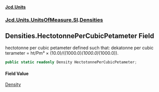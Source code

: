 #### [Jcd.Units](index.md 'index')
### [Jcd.Units.UnitsOfMeasure.SI](Jcd.Units.UnitsOfMeasure.SI.md 'Jcd.Units.UnitsOfMeasure.SI').[Densities](Densities.md 'Jcd.Units.UnitsOfMeasure.SI.Densities')

## Densities.HectotonnePerCubicPetameter Field

hectotonne per cubic petameter defined such that: dekatonne per cubic terameter = ht/Pm³ × (10.0)/((1000.0)*(1000.0)*(1000.0)).

```csharp
public static readonly Density HectotonnePerCubicPetameter;
```

#### Field Value
[Density](Density.md 'Jcd.Units.UnitTypes.Density')